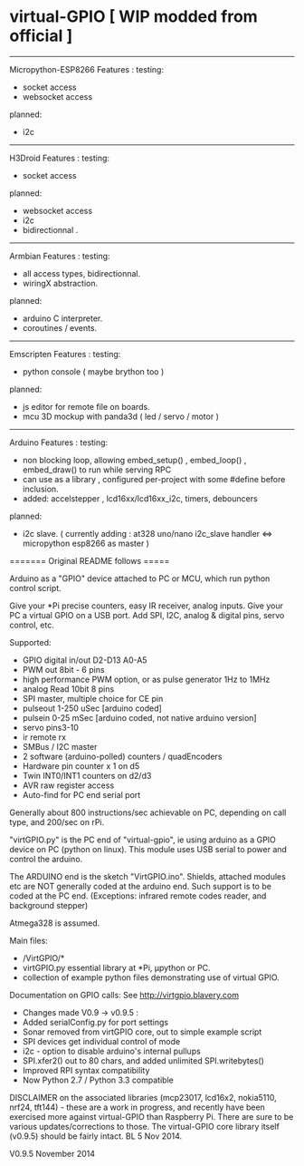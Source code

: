 virtual-GPIO [ WIP modded from official ]
============

___________
Micropython-ESP8266 Features :
testing:
  - socket access
  - websocket access
  
planned:
  - i2c
  
___________    
H3Droid Features :
testing:
  - socket access
  
planned:
  - websocket access
  - i2c
  - bidirectionnal .
    
___________    
Armbian Features :
testing:
  - all access types, bidirectionnal.
  - wiringX abstraction.

planned: 
  - arduino C interpreter.
  - coroutines / events.

____________________
Emscripten Features :
testing:
  - python console ( maybe brython too )

planned:
  - js editor for remote file on boards.
  - mcu 3D mockup with panda3d ( led / servo / motor )

__________________
Arduino Features :
testing:
  - non blocking loop, allowing embed_setup() , embed_loop() , embed_draw() to run while serving RPC
  - can use as a library , configured per-project with some #define before inclusion.
  - added: accelstepper , lcd16xx/lcd16xx_i2c, timers, debouncers
  
planned: 
  - i2c slave. ( currently adding :  at328 uno/nano i2c_slave handler <=> micropython esp8266 as master )



  
======= Original README follows =====

Arduino as a "GPIO" device attached to PC or MCU, which run python control script.

Give your *Pi precise counters, easy IR receiver, analog inputs.
Give your PC a virtual GPIO on a USB port. Add SPI, I2C, analog & digital pins, servo control, etc.

Supported:
  - GPIO digital in/out  D2-D13  A0-A5
  - PWM out  8bit - 6 pins
  - high performance PWM option, or as pulse generator 1Hz to 1MHz
  - analog Read  10bit  8 pins
  - SPI master, multiple choice for CE pin
  - pulseout 1-250 uSec [arduino coded]
  - pulsein   0-25 mSec [arduino coded, not native arduino version]
  - servo    pins3-10
  - ir remote rx
  - SMBus / I2C master
  - 2 software (arduino-polled) counters / quadEncoders
  - Hardware pin counter x 1 on d5
  - Twin INT0/INT1 counters on d2/d3
  - AVR raw register access
  - Auto-find for PC end serial port

Generally about 800 instructions/sec achievable on PC, depending on call type, and 200/sec on rPi.

"virtGPIO.py" is the PC end of "virtual-gpio", ie using arduino as a GPIO device on PC (python on linux).
This module uses USB serial to power and control the arduino.

The ARDUINO end is the sketch "VirtGPIO.ino".
Shields, attached modules etc are NOT generally coded at the arduino end. Such support is to be coded at the PC end.
(Exceptions:  infrared remote codes reader, and background stepper)

Atmega328 is assumed.

Main files:
  - /VirtGPIO/*
  - virtGPIO.py essential library at *Pi, µpython or PC.
  - collection of example python files demonstrating use of virtual GPIO.

Documentation on GPIO calls:  See http://virtgpio.blavery.com

  - Changes made V0.9 -> v0.9.5  :
  - Added serialConfig.py for port settings
  - Sonar removed from virtGPIO core, out to simple example script
  - SPI devices get individual control of mode
  - i2c - option to disable arduino's internal pullups
  - SPI.xfer2() out to 80 chars, and added unlimited SPI.writebytes()
  - Improved RPI syntax compatibility
  - Now Python 2.7 / Python 3.3 compatible

DISCLAIMER on the associated libraries (mcp23017, lcd16x2, nokia5110, nrf24, tft144) - these are a work in progress, and recently have been exercised more against virtual-GPIO than Raspberry Pi. There are sure to be various updates/corrections to those. The virtual-GPIO core library itself (v0.9.5) should be fairly intact.  BL 5 Nov 2014.

V0.9.5
November 2014
